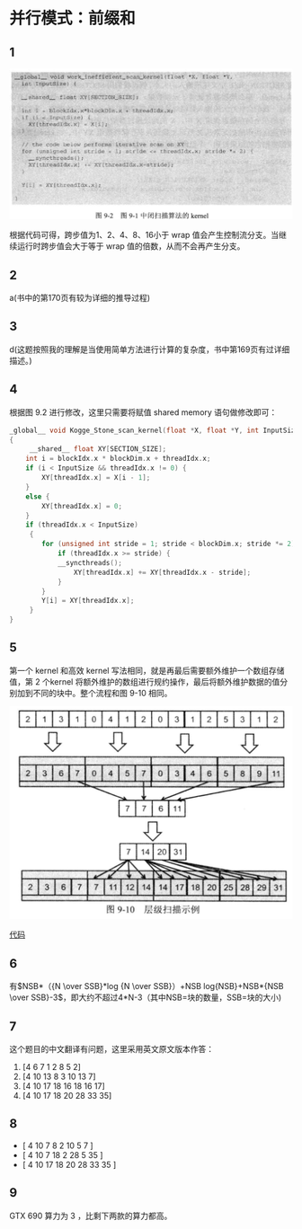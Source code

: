 # 并行模式：前缀和
## 1

![](./pic/9-2.png)

根据代码可得，跨步值为1、2、4、8、16小于 wrap 值会产生控制流分支。当继续运行时跨步值会大于等于 wrap 值的倍数，从而不会再产生分支。



## 2

a(书中的第170页有较为详细的推导过程)

## 3

d(这题按照我的理解是当使用简单方法进行计算的复杂度，书中第169页有过详细描述。)

## 4

根据图 9.2 进行修改，这里只需要将赋值 shared memory 语句做修改即可：

```c++
_global__ void Kogge_Stone_scan_kernel(float *X, float *Y, int InputSize) 
{ 
     __shared__ float XY[SECTION_SIZE]; 
    int i = blockIdx.x * blockDim.x + threadIdx.x; 
    if (i < InputSize && threadIdx.x != 0) { 
        XY[threadIdx.x] = X[i - 1]; 
    } 
    else { 
        XY[threadIdx.x] = 0; 
    } 
    if (threadIdx.x < InputSize) 
     { 
        for (unsigned int stride = 1; stride < blockDim.x; stride *= 2) { 
            if (threadIdx.x >= stride) { 
            __syncthreads(); 
                XY[threadIdx.x] += XY[threadIdx.x - stride]; 
            } 
        } 
        Y[i] = XY[threadIdx.x]; 
     } 
}
```

## 5

第一个 kernel 和高效 kernel 写法相同，就是再最后需要额外维护一个数组存储值，第 2 个kernel 将额外维护的数组进行规约操作，最后将额外维护数据的值分别加到不同的块中。整个流程和图 9-10 相同。

![](./pic/9-10.png)

[代码](./ans9.5/HierarchicalParallelScan.cu)

## 6

有$NSB*（{N \over SSB}*log {N \over SSB}）+NSB log{NSB}+NSB*{NSB \over SSB}-3$，即大约不超过4*N-3（其中NSB=块的数量，SSB=块的大小)

## 7

这个题目的中文翻译有问题，这里采用英文原文版本作答：
1. [4 6 7 1 2 8 5 2]
1. [4 10 13 8 3 10 13 7]
1. [4 10 17 18 16 18 16 17]
3. [4 10 17 18 20 28 33 35]

## 8

* [ 4 10 7 8 2 10 5 7 ]
* [ 4 10 7 18 2 28 5 35 ]
* [ 4 10 17 18 20 28 33 35 ]

## 9

GTX 690 算力为 3 ，比剩下两款的算力都高。